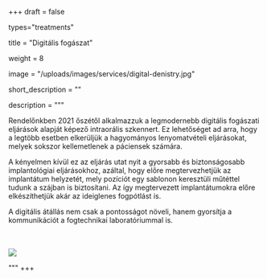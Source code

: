 +++
draft = false

types="treatments"

title = "Digitális fogászat"

weight = 8

image = "/uploads/images/services/digital-denistry.jpg"

short_description = ""

description =  """<p>Rendelőnkben 2021 őszétől alkalmazzuk a legmodernebb digitális fogászati eljárások alapját képező intraorális szkennert. Ez lehetőséget ad arra, hogy a legtöbb esetben elkerüljük a hagyományos lenyomatvételi eljárásokat, melyek sokszor kellemetlenek a páciensek számára.</p>
<p>A kényelmen kívül ez az eljárás utat nyit a gyorsabb és biztonságosabb implantológiai eljárásokhoz, azáltal, hogy előre megtervezhetjük az implantátum helyzetét, mely pozíciót egy sablonon keresztüli műtéttel tudunk a szájban is biztosítani. Az így megtervezett implantátumokra előre elkészíthetjük akár az ideiglenes fogpótlást is.</p>
<p>A digitális átállás nem csak a pontosságot növeli, hanem gyorsítja a kommunikációt a fogtechnikai laboratóriummal is.</p>
<br><br>
<div class="row">
    <div class="col-xs-12">
        <img class="centred-img" src="/uploads/images/services/digital-single.jpg"/>
    </div>
</div> 

​"""
+++
